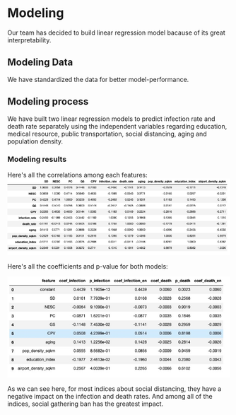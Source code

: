 
# Modeling
Our team has decided to build linear regression model bacause of its great interpretability.
## Modeling Data 

We have standardized the data for better model-performance.

## Modeling process
We have built two linear regression models to predict infection rate and death rate separately using the independent variables regarding education, medical resource, public transportation, social distancing, aging and population density.

### Modeling results
Here's all the correlations among each features:
![Model Features Coefficients and P-value](https://github.com/Mandy-Gu/COVID-19-Analysis/blob/master/Modeling/feathre_correlation.png?raw=true)

Here's all the coefficients and p-value for both models:

![Model Features Coefficients and P-value](https://github.com/Mandy-Gu/COVID-19-Analysis/blob/master/Modeling/all_model_coefficients.png?raw=true)


As we can see here, for most indices about social distancing, they have a negative impact on the infection and death rates. And among all of the indices, social gathering ban has the greatest impact.


